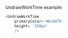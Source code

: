 UndrawWorkTime example:
```js 
<UndrawWorkTime
    primaryColor='#6c68fb'
    height= '250px'
    />
```